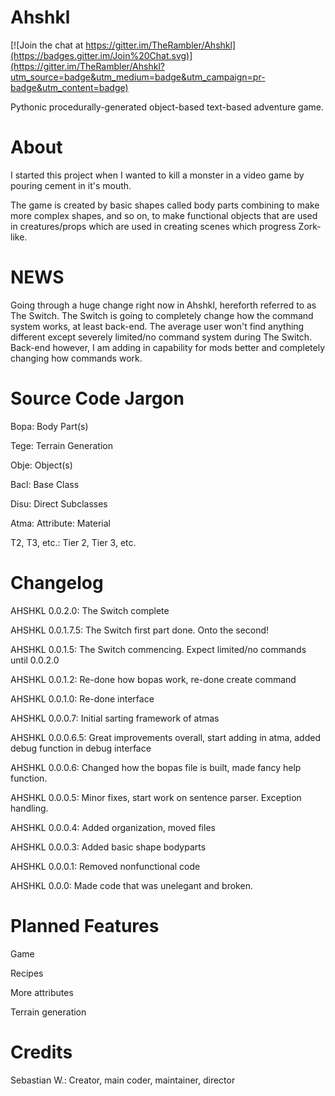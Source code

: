 Ahshkl
======

[![Join the chat at https://gitter.im/TheRambler/Ahshkl](https://badges.gitter.im/Join%20Chat.svg)](https://gitter.im/TheRambler/Ahshkl?utm_source=badge&utm_medium=badge&utm_campaign=pr-badge&utm_content=badge)

Pythonic procedurally-generated object-based text-based adventure game.

About
=====
I started this project when I wanted to kill a monster in a video game by pouring cement in it's mouth.

The game is created by basic shapes called body parts combining to make more complex shapes, and so on, to make functional objects that are used in creatures/props which are used in creating scenes which progress Zork-like.

NEWS
====
Going through a huge change right now in Ahshkl, hereforth referred to as The Switch. The Switch is going to completely change how the command system works, at least back-end. The average user won't find anything different except severely limited/no command system during The Switch. Back-end however, I am adding in capability for mods better and completely changing how commands work.

Source Code Jargon
==================
Bopa: Body Part(s)

Tege: Terrain Generation

Obje: Object(s)

Bacl: Base Class

Disu: Direct Subclasses

Atma: Attribute: Material

T2, T3, etc.: Tier 2, Tier 3, etc.

Changelog
=========
AHSHKL 0.0.2.0:
The Switch complete

AHSHKL 0.0.1.7.5:
The Switch first part done. Onto the second!

AHSHKL 0.0.1.5:
The Switch commencing. Expect limited/no commands until 0.0.2.0

AHSHKL 0.0.1.2:
Re-done how bopas work, re-done create command

AHSHKL 0.0.1.0:
Re-done interface

AHSHKL 0.0.0.7:
Initial sarting framework of atmas

AHSHKL 0.0.0.6.5:
Great improvements overall, start adding in atma, added debug function in debug interface

AHSHKL 0.0.0.6:
Changed how the bopas file is built, made fancy help function.

AHSHKL 0.0.0.5:
Minor fixes, start work on sentence parser. Exception handling.

AHSHKL 0.0.0.4:
Added organization, moved files

AHSHKL 0.0.0.3:
Added basic shape bodyparts

AHSHKL 0.0.0.1:
Removed nonfunctional code

AHSHKL 0.0.0:
Made code that was unelegant and broken.

Planned Features
================
Game

Recipes

More attributes

Terrain generation



Credits
=======
Sebastian W.: Creator, main coder, maintainer, director
